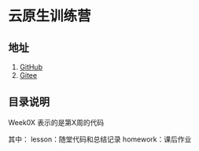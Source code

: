 # 云原生训练营

## 地址

1. [GitHub](https://github.com/MiracleWong/CloudNativeCamp)
2. [Gitee](https://gitee.com/miraclewong/CloudNativeCamp)

## 目录说明

Week0X 表示的是第X周的代码

其中：
lesson：随堂代码和总结记录
homework：课后作业